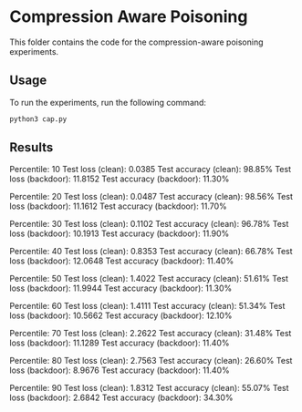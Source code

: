 # Compression Aware Poisoning

This folder contains the code for the compression-aware poisoning experiments.

## Usage

To run the experiments, run the following command:

```bash
python3 cap.py
```

## Results

Percentile:  10
Test loss (clean): 0.0385
Test accuracy (clean): 98.85%
Test loss (backdoor): 11.8152
Test accuracy (backdoor): 11.30%

Percentile:  20
Test loss (clean): 0.0487
Test accuracy (clean): 98.56%
Test loss (backdoor): 11.1612
Test accuracy (backdoor): 11.70%

Percentile:  30
Test loss (clean): 0.1102
Test accuracy (clean): 96.78%
Test loss (backdoor): 10.1913
Test accuracy (backdoor): 11.90%

Percentile:  40
Test loss (clean): 0.8353
Test accuracy (clean): 66.78%
Test loss (backdoor): 12.0648
Test accuracy (backdoor): 11.40%

Percentile:  50
Test loss (clean): 1.4022
Test accuracy (clean): 51.61%
Test loss (backdoor): 11.9944
Test accuracy (backdoor): 11.30%

Percentile:  60
Test loss (clean): 1.4111
Test accuracy (clean): 51.34%
Test loss (backdoor): 10.5662
Test accuracy (backdoor): 12.10%

Percentile:  70
Test loss (clean): 2.2622
Test accuracy (clean): 31.48%
Test loss (backdoor): 11.1289
Test accuracy (backdoor): 11.40%

Percentile:  80
Test loss (clean): 2.7563
Test accuracy (clean): 26.60%
Test loss (backdoor): 8.9676
Test accuracy (backdoor): 11.40%

Percentile:  90
Test loss (clean): 1.8312
Test accuracy (clean): 55.07%
Test loss (backdoor): 2.6842
Test accuracy (backdoor): 34.30%
